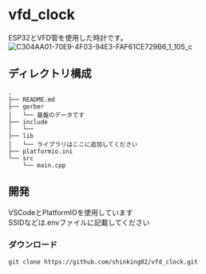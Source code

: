# vfd_clock
ESP32とVFD管を使用した時計です。
![C304AA01-70E9-4F03-94E3-FAF61CE729B6_1_105_c](https://user-images.githubusercontent.com/72262790/231120577-a863b351-ff1c-4b84-8210-0ea8d6c84aed.jpeg)
## ディレクトリ構成

```
.
├── README.md
├── gerber 
│   └── 基盤のデータです
├── include
│   └── 
├── lib
│   └── ライブラリはここに追加してください
├── platformio.ini
└── src
    └── main.cpp
```
## 開発
VSCodeとPlatformIOを使用しています<br>
SSIDなどは.envファイルに記載してください
### ダウンロード
```shell
git clone https://github.com/shinking02/vfd_clock.git
```
